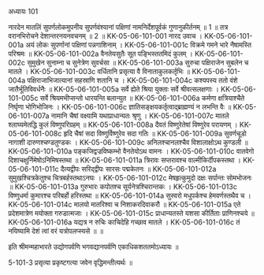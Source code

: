 अध्यायः 101

नारदेन मातलिं सुपर्णलोकमुपनीय सुपर्णवंश्यानां पक्षिणां नामनिर्देशपूर्वकं गुणानुकीर्तनम् ॥ 1 ॥ तत्र वरानभिरोचने देशान्तरनयनवचनम् ॥ 2 ॥
KK-05-06-101-001 	नारद उवाच ।
KK-05-06-101-001a	अयं लोकः सुपर्णानां पक्षिणां पन्नगाशिनाम् ।
KK-05-06-101-001c	विक्रमे गमने भारे नैषामस्ति परिश्रमः ॥
KK-05-06-101-002a	वैनतेयसुतैः सूत पङ्भिस्ततमिदं कुलम् ।
KK-05-06-101-002c	सुमुखेन सुनाम्ना च सुनेत्रेण सुवर्चसा ॥
KK-05-06-101-003a	सुरुचा पक्षिराजेन सुबलेन च मातले ।
KK-05-06-101-003c	वर्धितानि प्रसृत्या वै विनाताकुलकर्तृभिः ॥
KK-05-06-101-004a	पक्षिराजाभिजात्यानां सहस्राणि शतानि च ।
KK-05-06-101-004c	कश्यपस्य ततो वंशे जातैर्भूतिविवर्धनैः ॥
KK-05-06-101-005a	सर्वे ह्येते श्रिया युक्ताः सर्वे श्रीवत्सलक्षणाः ।
KK-05-06-101-005c	सर्वे श्रियमभीप्सन्तो धारयन्ति बलान्युत ॥
KK-05-06-101-006a	कर्मणा क्षत्रियाश्चैते निर्घृणा भोगिभोजिनः ।
KK-05-06-101-006c	ज्ञातिसङ्क्षयकर्तृत्वाद्ब्राह्मण्यं न लभन्ति वैः ॥
KK-05-06-101-007a	नामानि चैषां वक्ष्यामि यथाप्राधान्यतः श्रृणु ।
KK-05-06-101-007c	मातले श्लाघ्यमेतद्धि कुलं विष्णुपरिग्रहम् ॥
KK-05-06-101-008a	दैवतं विष्णुरेतेषां विष्णुरेव परायणम् ।
KK-05-06-101-008c	हृदि चैषां सदा विष्णुर्विष्णुरेव सदा गतिः ॥
KK-05-06-101-009a	सुवर्णचूडो नागाशी दारुणश्चण्डतुण्डकः ।
KK-05-06-101-009c	अनिलश्चानलश्चैव विशालाक्षोऽथ कुण्डली ॥
KK-05-06-101-010a	पङ्कजिद्वज्रविष्कम्भो वैनतेयोऽथ वामनः ।
KK-05-06-101-010c	वातवेगो दिशाचक्षुर्निमेषोऽनिमिषस्तथा ॥
KK-05-06-101-011a	त्रिरावः सप्तरावश्च वाल्मीकिर्दीपकस्तथा ।
KK-05-06-101-011c	दैत्यद्वीपः सरिद्द्वीपः सारसः पद्मकेतनः ॥
KK-05-06-101-012a	सुमुखश्चित्रकेतुश्च चित्रबर्हस्तथाऽनघः ।
KK-05-06-101-012c	मेषहृत्कुमुदो दक्षः सर्पान्तः सोमभोजनः ॥
KK-05-06-101-013a	गुरुभारः कपोतश्च सूर्यनेत्रश्चिरान्तकः ।
KK-05-06-101-013c	विष्णुधर्मा कुमारश्च परिबर्हो हरिस्तथा ॥
KK-05-06-101-014a	सुस्वरो मधुपर्कश्च हेमवर्णस्तथैव च ।
KK-05-06-101-014c	मालयो मातरिश्वा च निशाकरदिवाकरौ ॥
KK-05-06-101-015a	एते प्रदेशमात्रेण मयोक्ता गरुडात्मजाः ।
KK-05-06-101-015c	प्राधान्यतस्ते यशसा कीर्तिताः प्राणिनश्चये ॥
KK-05-06-101-016a	यद्यत्र न रुचिः काचिदेहि गच्छाव मातले ।
KK-05-06-101-016c	तं नयिष्यामि देशं त्वां वरं यत्रोपलप्स्यसे ॥ ॥

इति श्रीमन्महाभारते उद्योगपर्वणि भगवद्यानपर्वणि एकाधिकशततमोऽध्यायः ॥

5-101-3 प्रसृत्या प्रकृष्टगत्या जवेन वृद्धिमन्तीत्यर्थः ॥
